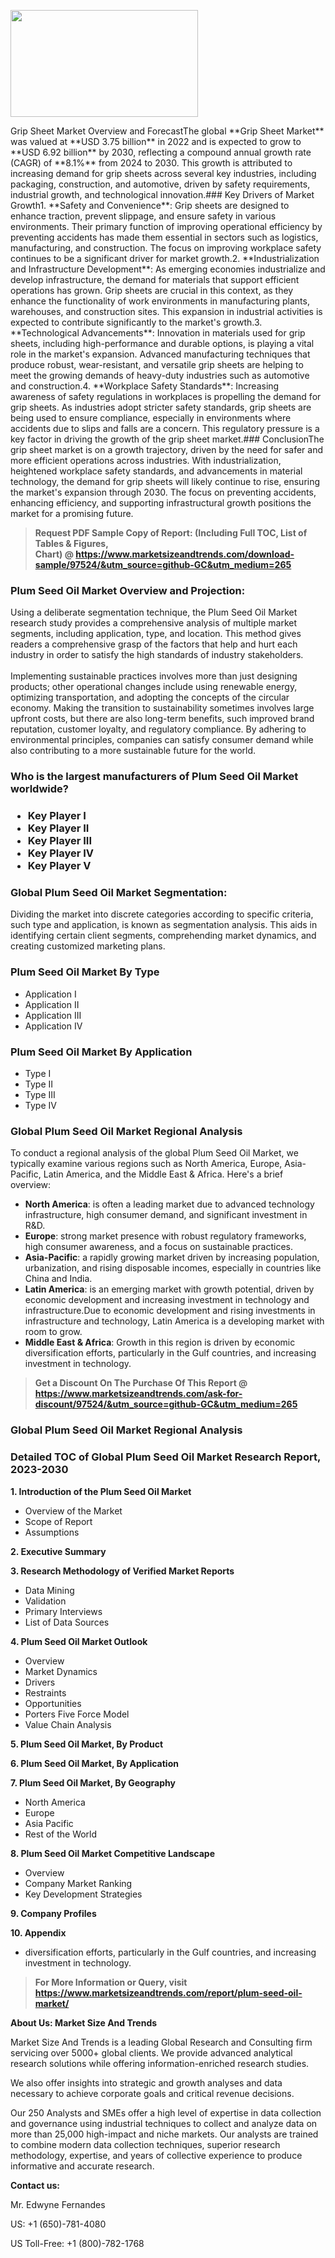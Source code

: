 <p><img class="alignnone size-medium wp-image-20088" src="https://ffe5etoiles.com/wp-content/uploads/2024/12/MST1-300x171.png" alt="" width="300" height="171" /></p>Grip Sheet Market Overview and ForecastThe global **Grip Sheet Market** was valued at **USD 3.75 billion** in 2022 and is expected to grow to **USD 6.92 billion** by 2030, reflecting a compound annual growth rate (CAGR) of **8.1%** from 2024 to 2030. This growth is attributed to increasing demand for grip sheets across several key industries, including packaging, construction, and automotive, driven by safety requirements, industrial growth, and technological innovation.### Key Drivers of Market Growth1. **Safety and Convenience**: Grip sheets are designed to enhance traction, prevent slippage, and ensure safety in various environments. Their primary function of improving operational efficiency by preventing accidents has made them essential in sectors such as logistics, manufacturing, and construction. The focus on improving workplace safety continues to be a significant driver for market growth.2. **Industrialization and Infrastructure Development**: As emerging economies industrialize and develop infrastructure, the demand for materials that support efficient operations has grown. Grip sheets are crucial in this context, as they enhance the functionality of work environments in manufacturing plants, warehouses, and construction sites. This expansion in industrial activities is expected to contribute significantly to the market's growth.3. **Technological Advancements**: Innovation in materials used for grip sheets, including high-performance and durable options, is playing a vital role in the market's expansion. Advanced manufacturing techniques that produce robust, wear-resistant, and versatile grip sheets are helping to meet the growing demands of heavy-duty industries such as automotive and construction.4. **Workplace Safety Standards**: Increasing awareness of safety regulations in workplaces is propelling the demand for grip sheets. As industries adopt stricter safety standards, grip sheets are being used to ensure compliance, especially in environments where accidents due to slips and falls are a concern. This regulatory pressure is a key factor in driving the growth of the grip sheet market.### ConclusionThe grip sheet market is on a growth trajectory, driven by the need for safer and more efficient operations across industries. With industrialization, heightened workplace safety standards, and advancements in material technology, the demand for grip sheets will likely continue to rise, ensuring the market's expansion through 2030. The focus on preventing accidents, enhancing efficiency, and supporting infrastructural growth positions the market for a promising future.</p><blockquote id="" class=""><strong>Request PDF Sample Copy of Report: (Including Full TOC, List of Tables &amp; Figures, Chart)&nbsp;@&nbsp;<strong><a href="https://www.marketsizeandtrends.com/download-sample/97524/&utm_source=github-GC&utm_medium=265" target="_blank">https://www.marketsizeandtrends.com/download-sample/97524/&utm_source=github-GC&utm_medium=265</a></strong></strong></blockquote><h3 id="" class="">Plum Seed Oil Market&nbsp;Overview and Projection:</h3><p id="" class="">Using a deliberate segmentation technique, the Plum Seed Oil Market research study provides a comprehensive analysis of multiple market segments, including application, type, and location. This method gives readers a comprehensive grasp of the factors that help and hurt each industry in order to satisfy the high standards of industry stakeholders. <br /> <br />Implementing sustainable practices involves more than just designing products; other operational changes include using renewable energy, optimizing transportation, and adopting the concepts of the circular economy. Making the transition to sustainability sometimes involves large upfront costs, but there are also long-term benefits, such improved brand reputation, customer loyalty, and regulatory compliance. By adhering to environmental principles, companies can satisfy consumer demand while also contributing to a more sustainable future for the world.</p><h3 id="" class="">Who is the largest manufacturers of&nbsp;Plum Seed Oil Market worldwide?</h3><h3 class=""><p><ul><li>Key Player I </li><li> Key Player II </li><li> Key Player III </li><li> Key Player IV </li><li> Key Player V</li></ul></p></h3><h3 id="" class="">Global&nbsp;Plum Seed Oil Market Segmentation:</h3><p id="" class="">Dividing the market into discrete categories according to specific criteria, such type and application, is known as segmentation analysis. This aids in identifying certain client segments, comprehending market dynamics, and creating customized marketing plans.</p><h3 id="" class="">Plum Seed Oil Market&nbsp;By Type</h3><p><p><ul><li>Application I</li><li> Application II</li><li> Application III</li><li> Application IV</p></li></ul></p></p><h3 id="" class="">Plum Seed Oil Market&nbsp;By Application</h3><p class=""><p><ul><li>Type I</li><li> Type II</li><li> Type III</li><li> Type IV</li></ul></p></p><h3 id="" class="">Global Plum Seed Oil Market Regional Analysis</h3><p id="" class="">To conduct a regional analysis of the global Plum Seed Oil Market, we typically examine various regions such as North America, Europe, Asia-Pacific, Latin America, and the Middle East &amp; Africa. Here's a brief overview:</p><ul><li><strong>North America</strong>: is often a leading market due to advanced technology infrastructure, high consumer demand, and significant investment in R&amp;D.</li><li><strong>Europe</strong>: strong market presence with robust regulatory frameworks, high consumer awareness, and a focus on sustainable practices.</li><li><strong>Asia-Pacific</strong>: a rapidly growing market driven by increasing population, urbanization, and rising disposable incomes, especially in countries like China and India.</li><li><strong>Latin America</strong>: is an emerging market with growth potential, driven by economic development and increasing investment in technology and infrastructure.Due to economic development and rising investments in infrastructure and technology, Latin America is a developing market with room to grow.</li><li><strong>Middle East &amp; Africa</strong>: Growth in this region is driven by economic diversification efforts, particularly in the Gulf countries, and increasing investment in technology.</li></ul><blockquote id="" class=""><strong>Get a Discount On The Purchase Of This Report @ <strong><a href="https://www.marketsizeandtrends.com/ask-for-discount/97524/&utm_source=github-GC&utm_medium=265" target="_blank">https://www.marketsizeandtrends.com/ask-for-discount/97524/&utm_source=github-GC&utm_medium=265</a></strong></strong></blockquote><h3 id="" class="">Global Plum Seed Oil Market Regional Analysis</h3><h3 id="" class="">Detailed TOC of Global Plum Seed Oil Market Research Report, 2023-2030</h3><p id="" class=""><strong>1. Introduction of the Plum Seed Oil Market</strong></p><ul><li>Overview of the Market</li><li>Scope of Report</li><li>Assumptions</li></ul><p id="" class=""><strong>2. Executive Summary</strong></p><p id="" class=""><strong>3. Research Methodology of Verified Market Reports</strong></p><ul><li>Data Mining</li><li>Validation</li><li>Primary Interviews</li><li>List of Data Sources</li></ul><p id="" class=""><strong>4. Plum Seed Oil Market Outlook</strong></p><ul><li>Overview</li><li>Market Dynamics</li><li>Drivers</li><li>Restraints</li><li>Opportunities</li><li>Porters Five Force Model</li><li>Value Chain Analysis</li></ul><p id="" class=""><strong>5. Plum Seed Oil Market, By Product</strong></p><p id="" class=""><strong>6. Plum Seed Oil Market, By Application</strong></p><p id="" class=""><strong>7. Plum Seed Oil Market, By Geography</strong></p><ul><li>North America</li><li>Europe</li><li>Asia Pacific</li><li>Rest of the World</li></ul><p id="" class=""><strong>8. Plum Seed Oil Market Competitive Landscape</strong></p><ul><li>Overview</li><li>Company Market Ranking</li><li>Key Development Strategies</li></ul><p id="" class=""><strong>9. Company Profiles</strong></p><p id="" class=""><strong>10. Appendix</strong></p><ul><li>diversification efforts, particularly in the Gulf countries, and increasing investment in technology.</li></ul><blockquote id="" class=""><strong>For More Information or Query, visit <strong><strong><a href="https://www.marketsizeandtrends.com/report/plum-seed-oil-market/" target="_blank">https://www.marketsizeandtrends.com/report/plum-seed-oil-market/</a></strong></strong></strong></blockquote><p id="" class=""><strong>About Us: Market Size And Trends</strong></p><p id="" class="">Market Size And Trends is a leading Global Research and Consulting firm servicing over 5000+ global clients. We provide advanced analytical research solutions while offering information-enriched research studies.</p><p id="" class="">We also offer insights into strategic and growth analyses and data necessary to achieve corporate goals and critical revenue decisions.</p><p id="" class="">Our 250 Analysts and SMEs offer a high level of expertise in data collection and governance using industrial techniques to collect and analyze data on more than 25,000 high-impact and niche markets. Our analysts are trained to combine modern data collection techniques, superior research methodology, expertise, and years of collective experience to produce informative and accurate research.</p><p id="" class=""><strong>Contact us:</strong></p><p id="" class="">Mr. Edwyne Fernandes</p><p id="" class="">US: +1 (650)-781-4080</p><p id="" class="">US Toll-Free: +1 (800)-782-1768</p>
